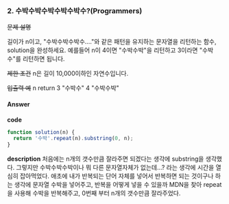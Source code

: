### 2. 수박수박수박수박수박수?(Programmers)

~~문제 설명~~

길이가 n이고, "수박수박수박수...."와 같은 패턴을 유지하는 문자열을 리턴하는 함수, solution을 완성하세요. 예를들어 n이 4이면 "수박수박"을 리턴하고 3이라면 "수박수"를 리턴하면 됩니다.

~~제한 조건~~
n은 길이 10,000이하인 자연수입니다.

~~입출력 예~~
n return
3 "수박수"
4 "수박수박"

#### Answer

**code**

```js
function solution(n) {
  return '수박'.repeat(n).substring(0, n);
}
```

**description**
처음에는 n개의 갯수만큼 잘라주면 되겠다는 생각에 substring을 생각했다. 그렇지만 수박수박수박이나 뭐 다른 문자열자체가 없는데...? 라는 생각에 시간을 열심히 잡아먹었다. 애초에 내가 반복되는 단어 자체를 넣어서 반복하면 되는 것이구나 하는 생각에 문자열 수박을 넣어주고, 반복을 어떻게 넣을 수 있을까 MDN을 찾아 repeat을 사용해 수박을 반복해주고, 0번째 부터 n개의 갯수만큼 잘라주었다.
